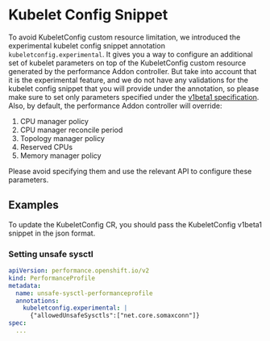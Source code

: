 # Kubelet Config Snippet

To avoid KubeletConfig custom resource limitation, we introduced the experimental
kubelet config snippet annotation `kubeletconfig.experimental`.
It gives you a way to configure an additional set of kubelet parameters on top of
the KubeletConfig custom resource generated by the performance Addon controller.
But take into account that it is the experimental feature, and we do not have any validations
for the kubelet config snippet that you will provide under the annotation,
so please make sure to set only parameters specified under the [v1beta1 specification](https://kubernetes.io/docs/reference/config-api/kubelet-config.v1beta1/).
Also, by default, the performance Addon controller will override:

1. CPU manager policy
2. CPU manager reconcile period
3. Topology manager policy
4. Reserved CPUs
5. Memory manager policy

Please avoid specifying them and use the relevant API to configure these parameters.

## Examples

To update the KubeletConfig CR, you should pass the KubeletConfig v1beta1 snippet in the json format.

### Setting unsafe sysctl

```yaml
apiVersion: performance.openshift.io/v2
kind: PerformanceProfile
metadata:
  name: unsafe-sysctl-performanceprofile
  annotations:
    kubeletconfig.experimental: |
      {"allowedUnsafeSysctls":["net.core.somaxconn"]}
spec:
  ...
```
